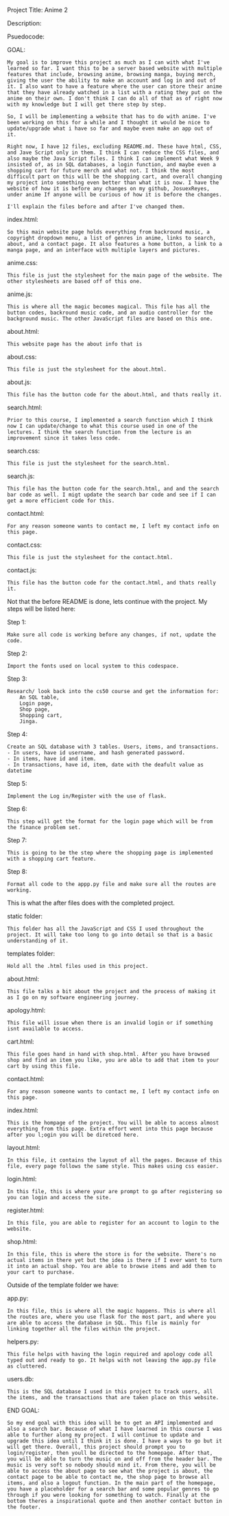 Project Title: Anime 2

Description:

Psuedocode:

GOAL:

    My goal is to improve this project as much as I can with what I've learned so far. I want this to be a server based website with multiple features that include, browsing anime, browsing manga, buying merch, giving the user the ability to make an account and log in and out of it. I also want to have a feature where the user can store their anime that they have already watched in a list with a rating they put on the anime on their own. I don't think I can do all of that as of right now with my knowledge but I will get there step by step.

    So, I will be implementing a website that has to do with anime. I've been working on this for a while and I thought it would be nice to update/upgrade what i have so far and maybe even make an app out of it.

    Right now, I have 12 files, excluding README.md. These have html, CSS, and Jave Script only in them. I think I can reduce the CSS files, and also maybe the Java Script files. I think I can implement what Week 9 insisted of, as in SQL databases, a login function, and maybe even a shopping cart for future merch and what not. I think the most difficult part on this will be the shopping cart, and overall changing my project into something even better than what it is now. I have the website of how it is before any changes on my github, JosuexReyes, under anime If anyone will be curious of how it is before the changes.

    I'll explain the files before and after I've changed them.

index.html:

    So this main website page holds everything from backround music, a copyright dropdown menu, a list of genres in anime, links to search, about, and a contact page. It also features a home button, a link to a manga page, and an interface with multiple layers and pictures.

anime.css:

    This file is just the stylesheet for the main page of the website. The other stylesheets are based off of this one.

anime.js:

    This is where all the magic becomes magical. This file has all the button codes, backround music code, and an audio controller for the background music. The other JavaScript files are based on this one.

about.html:

    This website page has the about info that is

about.css:

    This file is just the stylesheet for the about.html.

about.js:

    This file has the button code for the about.html, and thats really it.

search.html:

    Prior to this course, I implemented a search function which I think now I can update/change to what this course used in one of the lectures. I think the search function from the lecture is an improvement since it takes less code.

search.css:

    This file is just the stylesheet for the search.html.

search.js:

    This file has the button code for the search.html, and and the search bar code as well. I migt update the search bar code and see if I can get a more efficient code for this.

contact.html:

    For any reason someone wants to contact me, I left my contact info on this page.

contact.css:

    This file is just the stylesheet for the contact.html.

contact.js:

    This file has the button code for the contact.html, and thats really it.


Not that the before README is done, lets continue with the project. My steps will be listed here:

Step 1:

    Make sure all code is working before any changes, if not, update the code.

Step 2:

    Import the fonts used on local system to this codespace.

Step 3:

    Research/ look back into the cs50 course and get the information for:
        An SQL table,
        Login page,
        Shop page,
        Shopping cart,
        Jinga.

Step 4:

    Create an SQL database with 3 tables. Users, items, and transactions.
    - In users, have id username, and hash generated password.
    - In items, have id and item.
    - In transactions, have id, item, date with the deafult value as datetime

Step 5:

    Implement the Log in/Register with the use of flask.

Step 6:

    This step will get the format for the login page which will be from the finance problem set.

Step 7:

    This is going to be the step where the shopping page is implemented with a shopping cart feature.

Step 8:

    Format all code to the appp.py file and make sure all the routes are working.


This is what the after files does with the completed project.

static folder:

    This folder has all the JavaScript and CSS I used throughout the project. It will take too long to go into detail so that is a basic understanding of it.

templates folder:

    Hold all the .html files used in this project.

about.html:

    This file talks a bit about the project and the process of making it as I go on my software engineering journey.
    
apology.html:

    This file will issue when there is an invalid login or if something isnt available to access.

cart.html:

    This file goes hand in hand with shop.html. After you have browsed shop and find an item you like, you are able to add that item to your cart by using this file.

contact.html:

    For any reason someone wants to contact me, I left my contact info on this page.

index.html:

    This is the hompage of the project. You will be able to access almost everything from this page. Extra effort went into this page because after you l;ogin you will be diretced here.

layout.html:

    In this file, it contains the layout of all the pages. Because of this file, every page follows the same style. This makes using css easier.

login.html:

    In this file, this is where your are prompt to go after registering so you can login and access the site.

register.html:

    In this file, you are able to register for an account to login to the website.

shop.html:

    In this file, this is where the store is for the website. There's no actual items in there yet but the idea is there if I ever want to turn it into an actual shop. You are able to browse items and add them to your cart to purchase.

Outside of the template folder we have:

app.py:

    In this file, this is where all the magic happens. This is where all the routes are, where you use flask for the most part, and where you are able to access the database in SQL. This file is mainly for linking together all the files within the project.

helpers.py:

    This file helps with having the login required and apology code all typed out and ready to go. It helps with not leaving the app.py file as cluttered.

users.db:

    This is the SQL database I used in this project to track users, all the items, and the transactions that are taken place on this website.


END GOAL:

    So my end goal with this idea will be to get an API implemented and also a search bar. Because of what I have learned in this course I was able to further along my project. I will continue to update and upgrade this idea until I think it is done. I have a ways to go but it will get there. Overall, this project should prompt you to login/register, then youll be directed to the homepage. After that, you will be able to turn the music on and off from the header bar. The music is very soft so nobody should mind it. From there, you will be able to access the about page to see what the project is about, the contact page to be able to contact me, the shop page to browse all items, and also a logout function. In the main part of the homepage, you have a placeholder for a search bar and some popular genres to go through if you were looking for something to watch. Finally at the bottom theres a inspirational quote and then another contact button in the footer.
